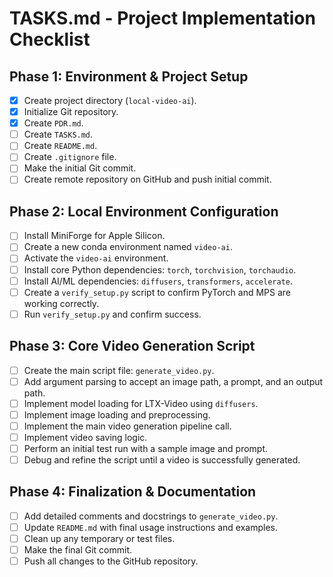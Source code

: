 # TASKS.md - Project Implementation Checklist

## Phase 1: Environment & Project Setup

-   [x] Create project directory (`local-video-ai`).
-   [x] Initialize Git repository.
-   [x] Create `PDR.md`.
-   [ ] Create `TASKS.md`.
-   [ ] Create `README.md`.
-   [ ] Create `.gitignore` file.
-   [ ] Make the initial Git commit.
-   [ ] Create remote repository on GitHub and push initial commit.

## Phase 2: Local Environment Configuration

-   [ ] Install MiniForge for Apple Silicon.
-   [ ] Create a new conda environment named `video-ai`.
-   [ ] Activate the `video-ai` environment.
-   [ ] Install core Python dependencies: `torch`, `torchvision`, `torchaudio`.
-   [ ] Install AI/ML dependencies: `diffusers`, `transformers`, `accelerate`.
-   [ ] Create a `verify_setup.py` script to confirm PyTorch and MPS are working correctly.
-   [ ] Run `verify_setup.py` and confirm success.

## Phase 3: Core Video Generation Script

-   [ ] Create the main script file: `generate_video.py`.
-   [ ] Add argument parsing to accept an image path, a prompt, and an output path.
-   [ ] Implement model loading for LTX-Video using `diffusers`.
-   [ ] Implement image loading and preprocessing.
-   [ ] Implement the main video generation pipeline call.
-   [ ] Implement video saving logic.
-   [ ] Perform an initial test run with a sample image and prompt.
-   [ ] Debug and refine the script until a video is successfully generated.

## Phase 4: Finalization & Documentation

-   [ ] Add detailed comments and docstrings to `generate_video.py`.
-   [ ] Update `README.md` with final usage instructions and examples.
-   [ ] Clean up any temporary or test files.
-   [ ] Make the final Git commit.
-   [ ] Push all changes to the GitHub repository.
